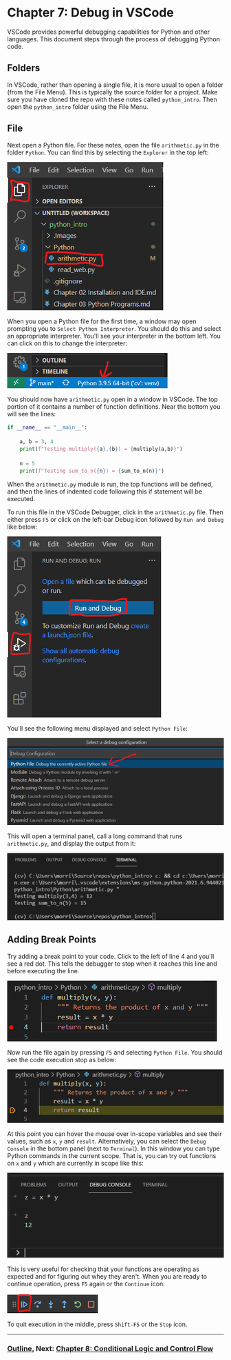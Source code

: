 # Chapter 7: Debug in VSCode

VSCode provides powerful debugging capabilities for Python and other languages.  This document steps through the process of debugging Python code.  

## Folders
In VSCode, rather than opening a single file, it is more usual to open a folder (from the File Menu).  This is typically the source folder for a project.  Make sure you have cloned the repo with these notes called `python_intro`.  Then open the `python_intro` folder using the File Menu.  

## File
Next open a Python file.  For these notes, open the file `arithmetic.py` in the folder `Python`.  You can find this by selecting the `Explorer` in the top left:

![VS Explorer](.Images/vs_explorer.png)

When you open a Python file for the first time, a window may open prompting you to `Select Python Interpreter`.  You should do this and select an appropriate interpreter.  You'll see your interpreter in the bottom left.  You can click on this to change the interpreter:

![Interpreter](.Images/vs_interpreter.png)

You should now have `arithmetic.py` open in a window in VSCode.  The top portion of it contains a number of function definitions.  Near the bottom you will see the lines:
```python
if __name__ == "__main__":
    
    a, b = 3, 4
    print(f"Testing multiply({a},{b}) = {multiply(a,b)}")

    n = 5
    print(f"Testing sum_to_n({n}) = {sum_to_n(n)}")
```
When the `arithmetic.py` module is run, the top functions will be defined, and then the lines of indented code following this if statement will be executed.

To run this file in the VSCode Debugger, click in the `arithmetic.py` file.  Then either press `F5` or click on the left-bar Debug icon followed by `Run and Debug` like below:

![Run and Debug](.Images/vs_run_and_debug.png)

You'll see the following menu displayed and select `Python File`:

![Run](.Images/vs_debug_file.png)

This will open a terminal panel, call a long command that runs `arithmetic.py`, and display the output from it:

![Terminal Output](.Images/vs_terminal_output.png)

## Adding Break Points

Try adding a break point to your code.  Click to the left of line 4 and you'll see a red dot.  This tells the debugger to stop when it reaches this line and before executing the line.

![Break Point](.Images/vs_break_point.png)

Now run the file again by pressing `F5` and selecting `Python File`.  You should see the code execution stop as below:

![Break Point Stop](.Images/vs_break_point_stop.png)

At this point you can hover the mouse over in-scope variables and see their values, such as `x`, `y` and `result`.  Alternatively, you can select the `Debug Console` in the bottom panel (next to `Terminal`).  In this window you can type Python commands in the current scope.  That is, you can try out functions on `x` and `y` which are currently in scope like this:

![Debug Console](.Images/vs_debug_console.png)

This is very useful for checking that your functions are operating as expected and for figuring out whey they aren't.  When you are ready to continue operation, press `F5` again or the `Continue` icon:

![Continue](.Images/vs_continue.png)

To quit execution in the middle, press `Shift-F5` or the `Stop` icon.

___
### [Outline](README.md), Next: [Chapter 8: Conditional Logic and Control Flow](Chapter_08_Conditional_Logic_and_Control_Flow.md)
